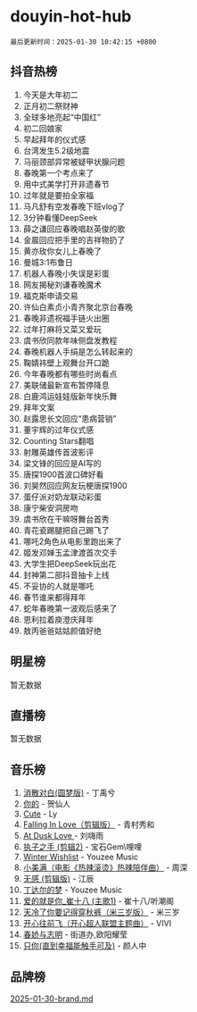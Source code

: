 # douyin-hot-hub

`最后更新时间：2025-01-30 10:42:15 +0800`

## 抖音热榜

1. 今天是大年初二
1. 正月初二祭财神
1. 全球多地亮起“中国红”
1. 初二回娘家
1. 早起拜年的仪式感
1. 台湾发生5.2级地震
1. 马丽颈部异常被疑甲状腺问题
1. 春晚第一个考点来了
1. 用中式美学打开非遗春节
1. 过年就是要拍全家福
1. 马凡舒有空发春晚下班vlog了
1. 3分钟看懂DeepSeek
1. 薛之谦回应春晚唱赵英俊的歌
1. 金晨回应把手里的吉祥物扔了
1. 黄亦玫你女儿上春晚了
1. 曼城3:1布鲁日
1. 机器人春晚小失误是彩蛋
1. 网友揭秘刘谦春晚魔术
1. 福克斯申请交易
1. 许仙白素贞小青齐聚北京台春晚
1. 春晚非遗祝福手链火出圈
1. 过年打麻将又菜又爱玩
1. 虞书欣同款年味侧盘发教程
1. 春晚机器人手绢是怎么转起来的
1. 鞠婧祎壁上观舞台开口跪
1. 今年春晚都有哪些时尚看点
1. 美联储最新宣布暂停降息
1. 白鹿鸿运娃娃版新年快乐舞
1. 拜年文案
1. 赵露思长文回应“患病营销”
1. 董宇辉的过年仪式感
1. Counting Stars翻唱
1. 射雕英雄传首波影评
1. 梁文锋的回应是AI写的
1. 唐探1900首波口碑好看
1. 刘昊然回应网友玩梗唐探1900
1. 蛋仔派对奶龙联动彩蛋
1. 康宁柴安洞房吻
1. 虞书欣在干嘛呀舞台首秀
1. 青花瓷踢腿把自己踢飞了
1. 哪吒2角色从电影里跑出来了
1. 姬发邓婵玉孟津渡首次交手
1. 大学生把DeepSeek玩出花
1. 封神第二部抖音抽卡上线
1. 不妥协的人就是哪吒
1. 春节谁来都得拜年
1. 蛇年春晚第一波观后感来了
1. 恩利拉着庾澄庆拜年
1. 敖丙爸爸姑姑颜值好绝

## 明星榜

暂无数据

## 直播榜

暂无数据

## 音乐榜

1. [消散对白(圆梦版)](https://sf5-hl-cdn-tos.douyinstatic.com/obj/tos-cn-ve-2774/og4jB5I5IizzoZVAAAzWgBMAsMDWoArfwBOiFs) - 丁禹兮
1. [你的](https://sf5-hl-cdn-tos.douyinstatic.com/obj/tos-cn-ve-2774/oYuIeKf42jB7sEV6B2upMdpYAgfrQWj0FeRegh) - 贺仙人
1. [Cute](https://sf5-hl-cdn-tos.douyinstatic.com/obj/tos-cn-ve-2774/o4IbIzHWKAAB4wsS5qMBRiiAlEBGTpQRNfFvuo) - Ly
1. [Falling In Love（剪辑版）](https://sf6-cdn-tos.douyinstatic.com/obj/tos-cn-ve-2774/o8ajpA8zzgBPahbBIO8AcKGBLJezFCRd1wfP9f) - 青村秀和
1. [ At Dusk  Love ](https://sf5-hl-cdn-tos.douyinstatic.com/obj/tos-cn-ve-2774/o8CrpCf5CaYgI4ZrtQgMQAFEfuGqNnRSDQAPBc) - 刘嗨雨
1. [执子之手 (剪辑2)](https://sf5-hl-cdn-tos.douyinstatic.com/obj/tos-cn-ve-2774/oUoZLQjCc31XzqsBnBQUNgeKtYPBcgbFDwtfcu) - 宝石Gem\哩哩
1. [Winter Wishlist](https://sf5-hl-cdn-tos.douyinstatic.com/obj/tos-cn-ve-2774/oIIgUOeamCFCVAzxN6MFRLIBlLGpUqQxeeHrLE) - Youzee Music
1. [小美满（电影《热辣滚烫》热辣陪伴曲）](https://sf5-hl-cdn-tos.douyinstatic.com/obj/tos-cn-ve-2774/o0GAn2lSgfZIDUgtevCGDQYnFg4CwnrBaxbTZL) - 周深
1. [无感 (剪辑版)](https://sf6-cdn-tos.douyinstatic.com/obj/tos-cn-ve-2774/o0eIsUzJBDlQaQFC5OFlgbMEZC1TFYBftOBn6p) - 江辰
1. [丁达尔的梦](https://sf5-hl-cdn-tos.douyinstatic.com/obj/tos-cn-ve-2774/oMU3WirUZBVQkAC9ccG5P2IQirziZM2RTInUY) - Youzee Music
1. [爱的就是你_崔十八 (主歌1)](https://sf5-hl-cdn-tos.douyinstatic.com/obj/tos-cn-ve-2774/oI5BO5DhFZ6UTcNCnZaOCBLtZ7WIMQGfgnXf5E) - 崔十八/听潮阁
1. [天冷了你要记得穿秋裤（米三岁版）](https://sf5-hl-cdn-tos.douyinstatic.com/obj/tos-cn-ve-2774/oQlIwVIDWiZ6BQilAorS7MA0AgCkQDvcZAdm1) - 米三岁
1. [开心往前飞（开心超人联盟主题曲）](https://sf5-hl-cdn-tos.douyinstatic.com/obj/tos-cn-ve-2774/9d8fb7c82cf1421fb93a9fe925275e0a) - VIVI
1. [春娇与志明](https://sf5-hl-cdn-tos.douyinstatic.com/obj/tos-cn-ve-2774/e530d8fceb7044b39707d7f9ff54add1) - 街道办,欧阳耀莹
1. [只你(直到幸福能触手可及)](https://sf5-hl-cdn-tos.douyinstatic.com/obj/tos-cn-ve-2774/o0lBkRDzFTeaVSUz3ZZSCBVtZ5DIMQGfgmEAuE) - 颜人中

## 品牌榜

[2025-01-30-brand.md](2025-01-30-brand.md)

